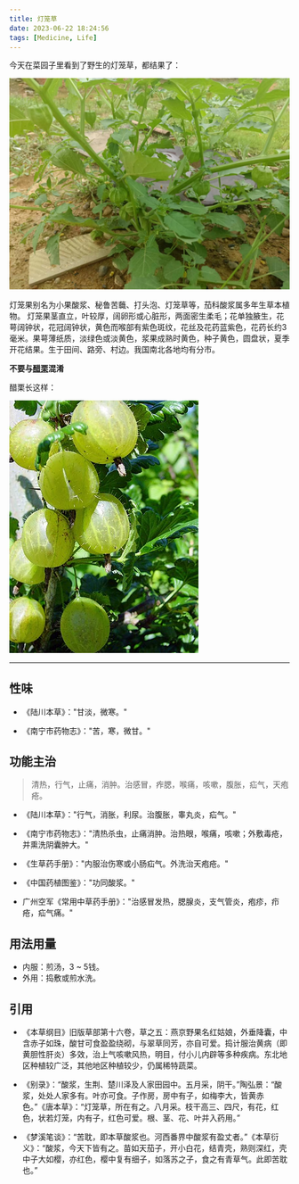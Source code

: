 ```yaml
---
title: 灯笼草
date: 2023-06-22 18:24:56
tags: [Medicine, Life]
---
```


今天在菜园子里看到了野生的灯笼草，都结果了：

![](/img/生活/灯笼草.jpg)

灯笼果别名为小果酸浆、秘鲁苦蘵、打头泡、灯笼草等，茄科酸浆属多年生草本植物。
灯笼果茎直立，叶较厚，阔卵形或心脏形，两面密生柔毛；花单独腋生，花萼阔钟状，花冠阔钟状，黄色而喉部有紫色斑纹，花丝及花药蓝紫色，花药长约3毫米。果萼薄纸质，淡绿色或淡黄色，浆果成熟时黄色，种子黄色，圆盘状，夏季开花结果。生于田间、路旁、村边。我国南北各地均有分市。

__不要与[醋栗](https://en.wikipedia.org/wiki/Gooseberry)混淆__

醋栗长这样：

![](/img/生活/醋栗.jpg)

---

## 性味

- 《陆川本草》："甘淡，微寒。"

- 《南宁市药物志》："苦，寒，微甘。"

## 功能主治
> 清热，行气，止痛，消肿。治感冒，痄腮，喉痛，咳嗽，腹胀，疝气，天疱疮。

- 《陆川本草》："行气，消胀，利尿。治腹胀，睾丸炎，疝气。"

- 《南宁市药物志》："清热杀虫，止痛消肿。治热眼，喉痛，咳嗽；外敷毒疮，并熏洗阴囊肿大。"

- 《生草药手册》："内服治伤寒或小肠疝气。外洗治天疱疮。"

- 《中国药植图鉴》："功同酸浆。"

- 广州空军《常用中草药手册》："治感冒发热，腮腺炎，支气管炎，疱疹，疖疮，疝气痛。"

## 用法用量
- 内服：煎汤，3 ~ 5钱。
- 外用：捣敷或煎水洗。

## 引用
- 《本草纲目》旧版草部第十六卷，草之五：燕京野果名红姑娘，外垂降囊，中含赤子如珠，酸甘可食盈盈绕砌，与翠草同芳，亦自可爱。捣计服治黄病（即黄胆性肝炎）多效，治上气咳嗽风热，明目，付小儿内辟等多种疾病。东北地区种植较广泛，其他地区种植较少，仍属稀特蔬菜。

- 《别录》：“酸浆，生荆、楚川泽及人家田园中。五月采，阴干。”陶弘景：“酸浆，处处人家多有。叶亦可食。子作房，房中有子，如梅李大，皆黄赤色。”《唐本草》：“灯笼草，所在有之。八月采。枝干高三、四尺，有花，红色，状若灯笼，内有子，红色可爱。根、茎、花、叶并入药用。”

- 《梦溪笔谈》：“苦耽，即本草酸浆也。河西番界中酸浆有盈丈者。”《本草衍义》：“酸浆，今天下皆有之。苗如天茄子，开小白花，结青壳，熟则深红，壳中子大如樱，亦红色，樱中复有细子，如落苏之子，食之有青草气。此即苦耽也。”